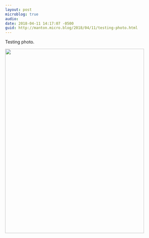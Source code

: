 ```yaml
---
layout: post
microblog: true
audio: 
date: 2018-04-11 14:17:07 -0500
guid: http://manton.micro.blog/2018/04/11/testing-photo.html
---
```

Testing photo.

<img src="http://manton.micro.blog/uploads/2018/f0eda48ba7.jpg" width="450" height="600" />
